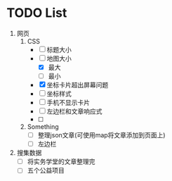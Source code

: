 # TODO List

1. 网页
   1. CSS
      - [ ] 标题大小
      - [ ] 地图大小
         - [x] 最大
         - [ ] 最小
      - [x] 坐标卡片超出屏幕问题
      - [ ] 坐标样式
      - [ ] 手机不显示卡片
      - [ ] 左边栏和文章响应式
      - [ ] 
   2. Something
      - [ ] 整理json文章(可使用map将文章添加到页面上)
      - [ ] 左边栏
2. 搜集数据
      - [ ] 将实务学堂的文章整理完
      - [ ] 五个公益项目